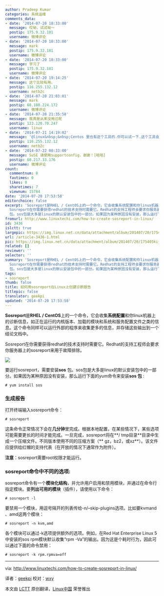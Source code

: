 ```yaml
---
author: Pradeep Kumar
categories: 系统运维
comments_data:
- date: '2014-07-20 18:33:00'
  message: 哎呦，试试呦～
  postip: 175.9.32.181
  username: 微博评论
- date: '2014-07-20 18:33:00'
  message: mark
  postip: 175.9.32.181
  username: 微博评论
- date: '2014-07-20 18:33:00'
  message: 学习了
  postip: 175.9.32.181
  username: 微博评论
- date: '2014-07-20 19:14:25'
  message: 这个比较有用。
  postip: 116.255.132.12
  username: netb2c
- date: '2014-07-20 21:03:01'
  message: mark
  postip: 68.180.224.172
  username: 微博评论
- date: '2014-07-20 21:35:58'
  message: 我真是从来没用过呢
  postip: 123.120.70.247
  username: linux
- date: '2014-07-21 14:19:02'
  message: '@linux&nbsp;&nbsp;Centos 里也有这个工具的.你可以试一下.这个工具会采集系统一些配置文件,比如启动配置,ip配置,日志等,红帽的工程师通过分析这些问题进行排错.'
  postip: 116.255.132.12
  username: netb2c
- date: '2014-07-22 08:33:00'
  message: SuSE 请使用supportconfig，谢谢！[哈哈]
  postip: 60.217.33.176
  username: 微博评论
count:
  commentnum: 8
  favtimes: 0
  likes: 0
  sharetimes: 7
  viewnum: 15784
date: '2014-07-20 17:53:58'
editorchoice: false
excerpt: 'Sosreport是RHEL / CentOS上的一个命令，它会收集系统配置和你linux机器上的诊断信息，如正在运行的内核版本、加载的模块和系统和服务配置文件之类的信息。这个命令同样可以运行外部的程序来收集更多的信息，并存储这些输出到一个结论文档中。
  Sosreport在你需要获得redhat的技术支持时需要它。Redhat的支持工程师会要求你服务器上的sosreport来用于故障排除。  要运行sosreport，需要安装sos
  包。sos包是大多是linux的默认安装包中的一部分。如果因为某种原因没有安装，那么运行下面的yum命令来安装sos 包 : # yum install sos  生成报告'
fromurl: http://www.linuxtechi.com/how-to-create-sosreport-in-linux/
id: 3436
islctt: true
largepic: https://img.linux.net.cn/data/attachment/album/201407/20/175405kijg156u1t4len6g.jpg
url: /article-3436-1.html
pic: https://img.linux.net.cn/data/attachment/album/201407/20/175405kijg156u1t4len6g.jpg.thumb.jpg
related: []
reviewer: ''
selector: ''
summary: 'Sosreport是RHEL / CentOS上的一个命令，它会收集系统配置和你linux机器上的诊断信息，如正在运行的内核版本、加载的模块和系统和服务配置文件之类的信息。这个命令同样可以运行外部的程序来收集更多的信息，并存储这些输出到一个结论文档中。
  Sosreport在你需要获得redhat的技术支持时需要它。Redhat的支持工程师会要求你服务器上的sosreport来用于故障排除。  要运行sosreport，需要安装sos
  包。sos包是大多是linux的默认安装包中的一部分。如果因为某种原因没有安装，那么运行下面的yum命令来安装sos 包 : # yum install sos  生成报告'
tags:
- sosreport
thumb: false
title: 如何用sosreport在Linux上创建诊断报告
titlepic: false
translator: geekpi
updated: '2014-07-20 17:53:58'
---
```


**Sosreport**是**RHEL / CentOS**上的一个命令，它会收集**系统配置**和你linux机器上的诊断信息，如正在运行的内核版本、加载的模块和系统和服务配置文件之类的信息。这个命令同样可以运行外部的程序来收集更多的信息，并存储这些输出到一个结论文档中。


Sosreport在你需要获得redhat的技术支持时需要它。Redhat的支持工程师会要求你服务器上的sosreport来用于故障排除。


![](/data/attachment/album/201407/20/175405kijg156u1t4len6g.jpg)


要运行sosreport，需要安装**sos** 包。sos包是大多是linux的默认安装包中的一部分。如果因为某种原因没有安装，那么运行下面的yum命令来安装**sos 包** :



```
# yum install sos 

```

### 生成报告


打开终端输入sosreport命令：



```
# sosreport 

```

这条命令正常情况下会在**几分钟**里完成。根据本地配置，在某些情况下，某些选项可能需要更长的时间才能完成。一旦完成，sosreport将在**/ tmp目录**目录中生成一个压缩文件。不同版本使用不同的压缩方案（\*\* gz，bz2，或xz\*\*）。该文件应提供给红帽的支持代表（在开放的情况下通常作为附件）。


**注意**：sosreport需要root权限才能运行。


### sosreport命令中不同的选项:


sosreport命令有一个**模块化结构**，并允许用户启用和禁用模块，并通过在命令行指定模块。要**列出可用的模块**（插件），请使用以下命令：



```
# sosreport -l

```

要禁用一个模块，用逗号隔开的列表传给-n/–skip-plugins选项。比如要kvmand 、amd这两个模块：



```
# sosreport -n kvm,amd

```

各个模块可以通过-k选项提供额外的选项。例如，在Red Hat Enterprise Linux 5中安装的sos rpm模块默认收集“rpm -Va”的输出。因为这是个耗时行为，因此可以通过下面的命令禁用：



```
# sosreport -k rpm.rpmva=off 

```



---


via: <http://www.linuxtechi.com/how-to-create-sosreport-in-linux/>


译者：[geekpi](https://github.com/geekpi) 校对：[wxy](https://github.com/wxy)


本文由 [LCTT](https://github.com/LCTT/TranslateProject) 原创翻译，[Linux中国](http://linux.cn/) 荣誉推出